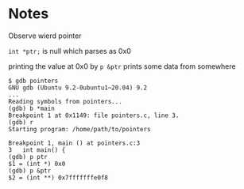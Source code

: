 # Notes

Observe wierd pointer

`int *ptr;` is null which parses as 0x0

printing the value at 0x0 by `p &ptr` prints some data from somewhere

```
$ gdb pointers 
GNU gdb (Ubuntu 9.2-0ubuntu1~20.04) 9.2
...
Reading symbols from pointers...
(gdb) b *main
Breakpoint 1 at 0x1149: file pointers.c, line 3.
(gdb) r
Starting program: /home/path/to/pointers 

Breakpoint 1, main () at pointers.c:3
3	int main() {
(gdb) p ptr
$1 = (int *) 0x0
(gdb) p &ptr
$2 = (int **) 0x7fffffffe0f8
```
